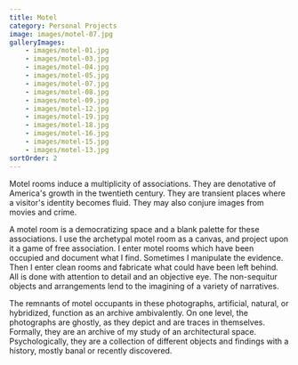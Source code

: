 ```yaml
---
title: Motel
category: Personal Projects
image: images/motel-07.jpg
galleryImages:
    - images/motel-01.jpg
    - images/motel-03.jpg
    - images/motel-04.jpg
    - images/motel-05.jpg
    - images/motel-07.jpg
    - images/motel-08.jpg
    - images/motel-09.jpg
    - images/motel-12.jpg
    - images/motel-19.jpg
    - images/motel-18.jpg
    - images/motel-16.jpg
    - images/motel-15.jpg
    - images/motel-13.jpg
sortOrder: 2
---
```


Motel rooms induce a multiplicity of associations. They are denotative of America's growth in the twentieth century. They are transient places where a visitor's identity becomes fluid. They may also conjure images from movies and crime.

A motel room is a democratizing space and a blank palette for these associations. I use the archetypal motel room as a canvas, and project upon it a game of free association. I enter motel rooms which have been occupied and document what I find. Sometimes I manipulate the evidence. Then I enter clean rooms and fabricate what could have been left behind. All is done with attention to detail and an objective eye. The non-sequitur objects and arrangements lend to the imagining of a variety of narratives.

The remnants of motel occupants in these photographs, artificial, natural, or hybridized, function as an archive ambivalently. On one level, the photographs are ghostly, as they depict and are traces in themselves. Formally, they are an archive of my study of an architectural space. Psychologically, they are a collection of different objects and findings with a history, mostly banal or recently discovered.
